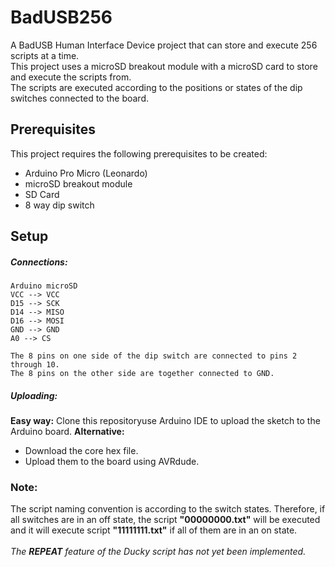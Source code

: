 # BadUSB256
A BadUSB Human Interface Device project that can store and execute 256 scripts at a time. <br />
This project uses a microSD breakout module with a microSD card to store and execute the scripts from. <br />
The scripts are executed according to the positions or states of the dip switches connected to the board.

## Prerequisites
This project requires the following prerequisites to be created:
* Arduino Pro Micro (Leonardo)
* microSD breakout module
* SD Card
* 8 way dip switch

## Setup
##### Connections:
```
Arduino microSD
VCC --> VCC
D15 --> SCK
D14 --> MISO
D16 --> MOSI
GND --> GND
A0 --> CS

The 8 pins on one side of the dip switch are connected to pins 2 through 10.
The 8 pins on the other side are together connected to GND.
```

##### Uploading:
**Easy way:** Clone this repositoryuse Arduino IDE to upload the sketch to the Arduino board.
**Alternative:** 
* Download the core hex file.
* Upload them to the board using AVRdude.
### Note:
The script naming convention is according to the switch states. Therefore, if all switches are in an off state, the script **"00000000.txt"** will be executed and it will execute script **"11111111.txt"** if all of them are in an on state.<br /><br />
*The **REPEAT** feature of the Ducky script has not yet been implemented.*
